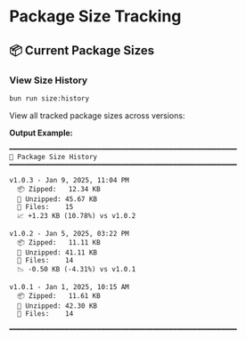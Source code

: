 # Package Size Tracking

## 📦 Current Package Sizes

### View Size History

```bash
bun run size:history
```

View all tracked package sizes across versions:

**Output Example:**
```
━━━━━━━━━━━━━━━━━━━━━━━━━━━━━━━━━━━━━━━━━━━━━━━━━━━━━━━━━
📜 Package Size History
━━━━━━━━━━━━━━━━━━━━━━━━━━━━━━━━━━━━━━━━━━━━━━━━━━━━━━━━━

v1.0.3 - Jan 9, 2025, 11:04 PM
  📦 Zipped:   12.34 KB
  📂 Unzipped: 45.67 KB
  📁 Files:    15
  📈 +1.23 KB (10.78%) vs v1.0.2

v1.0.2 - Jan 5, 2025, 03:22 PM
  📦 Zipped:   11.11 KB
  📂 Unzipped: 41.11 KB
  📁 Files:    14
  📉 -0.50 KB (-4.31%) vs v1.0.1

v1.0.1 - Jan 1, 2025, 10:15 AM
  📦 Zipped:   11.61 KB
  📂 Unzipped: 42.30 KB
  📁 Files:    14

━━━━━━━━━━━━━━━━━━━━━━━━━━━━━━━━━━━━━━━━━━━━━━━━━━━━━━━━━
```